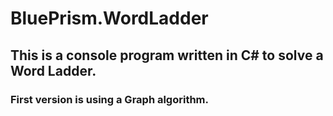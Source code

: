 # BluePrism.WordLadder

## This is a console program written in C# to solve a Word Ladder. 

### First version is using a Graph algorithm.
